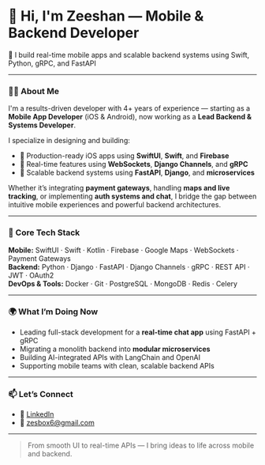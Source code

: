 # 👋 Hi, I'm Zeeshan — Mobile & Backend Developer

🚀 I build real-time mobile apps and scalable backend systems using Swift, Python, gRPC, and FastAPI

---

### 👨‍💻 About Me

I'm a results-driven developer with 4+ years of experience — starting as a **Mobile App Developer** (iOS & Android), now working as a **Lead Backend & Systems Developer**.

I specialize in designing and building:

- 📱 Production-ready iOS apps using **SwiftUI**, **Swift**, and **Firebase**
- 🔗 Real-time features using **WebSockets**, **Django Channels**, and **gRPC**
- 🧩 Scalable backend systems using **FastAPI**, **Django**, and **microservices**

Whether it’s integrating **payment gateways**, handling **maps and live tracking**, or implementing **auth systems and chat**, I bridge the gap between intuitive mobile experiences and powerful backend architectures.

---

### 🔧 Core Tech Stack

**Mobile:** SwiftUI · Swift · Kotlin · Firebase · Google Maps · WebSockets · Payment Gateways  
**Backend:** Python · Django · FastAPI · Django Channels · gRPC · REST API · JWT · OAuth2  
**DevOps & Tools:** Docker · Git · PostgreSQL · MongoDB · Redis · Celery

---

### 🌍 What I’m Doing Now

- Leading full-stack development for a **real-time chat app** using FastAPI + gRPC  
- Migrating a monolith backend into **modular microservices**  
- Building AI-integrated APIs with LangChain and OpenAI  
- Supporting mobile teams with clean, scalable backend APIs

---

### 📫 Let’s Connect

- 🔗 [LinkedIn](https://www.linkedin.com/in/zeeshanhabibdev/)
- 💌 zesbox6@gmail.com

---

> From smooth UI to real-time APIs — I bring ideas to life across mobile and backend.
